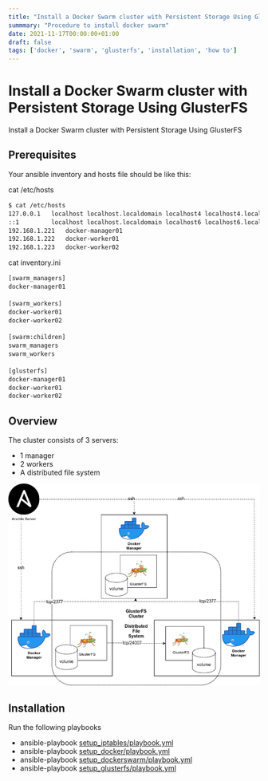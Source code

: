 ```yaml
---
title: "Install a Docker Swarm cluster with Persistent Storage Using GlusterFS"
summmary: "Procedure to install docker swarm"
date: 2021-11-17T00:00:00+01:00
draft: false
tags: ['docker', 'swarm', 'glusterfs', 'installation', 'how to']
---
```


# Install a Docker Swarm cluster with Persistent Storage Using GlusterFS

Install a Docker Swarm cluster with Persistent Storage Using GlusterFS

## Prerequisites

Your ansible inventory and hosts file should be like this:

cat /etc/hosts

```bash
$ cat /etc/hosts
127.0.0.1   localhost localhost.localdomain localhost4 localhost4.localdomain4
::1         localhost localhost.localdomain localhost6 localhost6.localdomain6
192.168.1.221	docker-manager01
192.168.1.222	docker-worker01
192.168.1.223	docker-worker02
```

cat inventory.ini

```bash
[swarm_managers]
docker-manager01

[swarm_workers]
docker-worker01
docker-worker02

[swarm:children]
swarm_managers
swarm_workers

[glusterfs]
docker-manager01
docker-worker01
docker-worker02
```

## Overview

The cluster consists of 3 servers:
- 1 manager
- 2 workers
- A distributed file system

![overview docker swarm and glusterfs](/images/0037/dockerswarm_glusterfs.png)

## Installation

Run the following playbooks

- ansible-playbook [setup_iptables/playbook.yml](https://github.com/dmachard/ansible-playbooks/tree/main/setup_iptables)
- ansible-playbook [setup_docker/playbook.yml](https://github.com/dmachard/ansible-playbooks/tree/main/setup_docker)
- ansible-playbook [setup_dockerswarm/playbook.yml](https://github.com/dmachard/ansible-playbooks/tree/main/setup_dockerswarm)
- ansible-playbook [setup_glusterfs/playbook.yml](https://github.com/dmachard/ansible-playbooks/tree/main/setup_glusterfs)